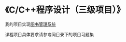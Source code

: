 # 《C/C++程序设计（三级项目）》

我的项目实现[图书管理系统](https://github.com/TrisuyaN/BooksManagementSystem)

课程项目具体要求请参考同目录下的项目习题集